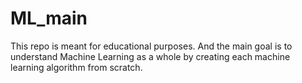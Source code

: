 # ML_main
This repo is meant for educational purposes. And the main goal is to understand Machine Learning as a whole by creating each machine learning algorithm from scratch.
